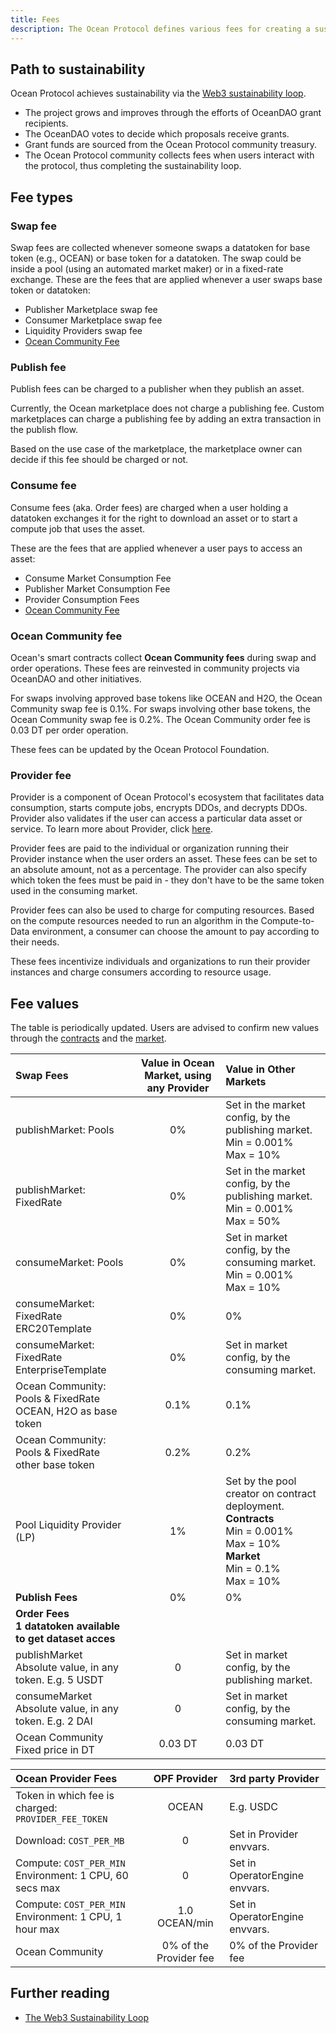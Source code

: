 ```yaml
---
title: Fees
description: The Ocean Protocol defines various fees for creating a sustainability loop.
---
```


## Path to sustainability

Ocean Protocol achieves sustainability via the [Web3 sustainability loop](https://blog.oceanprotocol.com/the-web3-sustainability-loop-b2a4097a36e).

- The project grows and improves through the efforts of OceanDAO grant recipients.
- The OceanDAO votes to decide which proposals receive grants.
- Grant funds are sourced from the Ocean Protocol community treasury.
- The Ocean Protocol community collects fees when users interact with the protocol, thus completing the sustainability loop.

## Fee types

### Swap fee

Swap fees are collected whenever someone swaps a datatoken for base token (e.g., OCEAN) or base token for a datatoken. The swap could be inside a pool (using an automated market maker) or in a fixed-rate exchange.
These are the fees that are applied whenever a user swaps base token or datatoken:

- Publisher Marketplace swap fee
- Consumer Marketplace swap fee
- Liquidity Providers swap fee
- [Ocean Community Fee](#ocean-community-fee)

### Publish fee

Publish fees can be charged to a publisher when they publish an asset.

Currently, the Ocean marketplace does not charge a publishing fee. Custom marketplaces can charge a publishing fee by adding an extra transaction in the publish flow.

Based on the use case of the marketplace, the marketplace owner can decide if this fee should be charged or not.

### Consume fee

Consume fees (aka. Order fees) are charged when a user holding a datatoken exchanges it for the right to download an asset or to start a compute job that uses the asset.

These are the fees that are applied whenever a user pays to access an asset:

- Consume Market Consumption Fee
- Publisher Market Consumption Fee
- Provider Consumption Fees
- [Ocean Community Fee](#ocean-community-fee)

### Ocean Community fee

Ocean's smart contracts collect **Ocean Community fees** during swap and order operations. These fees are reinvested in community projects via OceanDAO and other initiatives.

For swaps involving approved base tokens like OCEAN and H2O, the Ocean Community swap fee is 0.1%. For swaps involving other base tokens, the Ocean Community swap fee is 0.2%. The Ocean Community order fee is 0.03 DT per order operation.

These fees can be updated by the Ocean Protocol Foundation.

### Provider fee

Provider is a component of Ocean Protocol's ecosystem that facilitates data consumption, starts compute jobs, encrypts DDOs, and decrypts DDOs. Provider also validates if the user can access a particular data asset or service. To learn more about Provider, click [here](https://github.com/oceanprotocol/provider).

Provider fees are paid to the individual or organization running their Provider instance when the user orders an asset. These fees can be set to an absolute amount, not as a percentage. The provider can also specify which token the fees must be paid in - they don't have to be the same token used in the consuming market.

Provider fees can also be used to charge for computing resources. Based on the compute resources needed to run an algorithm in the Compute-to-Data environment, a consumer can choose the amount to pay according to their needs.

These fees incentivize individuals and organizations to run their provider instances and charge consumers according to resource usage.

## Fee values

The table is periodically updated. Users are advised to confirm new values through the [contracts](https://github.com/oceanprotocol/contracts) and the [market](https://github.com/oceanprotocol/market).

| Swap Fees                                                      | Value in Ocean Market, using any Provider | Value in Other Markets                                                                                                                            |
| :------------------------------------------------------------- | :---------------------------------------: | :------------------------------------------------------------------------------------------------------------------------------------------------ |
| publishMarket: Pools                                           |                    0%                     | Set in the market config, by the publishing market.<br>Min = 0.001%<br>Max = 10%                                                                  |
| publishMarket: FixedRate                                       |                    0%                     | Set in the market config, by the publishing market.<br>Min = 0.001%<br>Max = 50%                                                                  |
| consumeMarket: Pools                                           |                    0%                     | Set in market config, by the consuming market.<br>Min = 0.001%<br>Max = 10%                                                                       |
| consumeMarket: FixedRate<br>ERC20Template                      |                    0%                     | 0%                                                                                                                                                |
| consumeMarket: FixedRate<br>EnterpriseTemplate                 |                    0%                     | Set in market config, by the consuming market.                                                                                                    |
| Ocean Community: Pools & FixedRate<br>OCEAN, H2O as base token |                   0.1%                    | 0.1%                                                                                                                                              |
| Ocean Community: Pools & FixedRate<br>other base token         |                   0.2%                    | 0.2%                                                                                                                                              |
| Pool Liquidity Provider (LP)                                   |                    1%                     | Set by the pool creator on contract deployment.<br><b>Contracts</b> <br> Min = 0.001% <br>Max = 10%<br><b>Market</b> <br>Min = 0.1% <br>Max = 10% |
| <b>Publish Fees</b>                                            |                    0%                     | 0%                                                                                                                                                |
| <b>Order Fees <br>1 datatoken available to get dataset acces   |                                           |                                                                                                                                                   |
| publishMarket<br>Absolute value, in any token. E.g. 5 USDT     |                     0                     | Set in market config, by the publishing market.                                                                                                   |
| consumeMarket<br>Absolute value, in any token. E.g. 2 DAI      |                     0                     | Set in market config, by the consuming market.                                                                                                    |
| Ocean Community<br>Fixed price in DT                           |                  0.03 DT                  | 0.03 DT                                                                                                                                           |

| Ocean Provider Fees                                         |      OPF Provider      | 3rd party Provider             |
| :---------------------------------------------------------- | :--------------------: | :----------------------------- |
| Token in which fee is charged: `PROVIDER_FEE_TOKEN`         |         OCEAN          | E.g. USDC                      |
| Download: `COST_PER_MB`                                     |           0            | Set in Provider envvars.       |
| Compute: `COST_PER_MIN`<br> Environment: 1 CPU, 60 secs max |           0            | Set in OperatorEngine envvars. |
| Compute: `COST_PER_MIN`<br> Environment: 1 CPU, 1 hour max  |     1.0 OCEAN/min      | Set in OperatorEngine envvars. |
| Ocean Community                                             | 0% of the Provider fee | 0% of the Provider fee         |

## Further reading

- [The Web3 Sustainability Loop](https://blog.oceanprotocol.com/the-web3-sustainability-loop-b2a4097a36e)
